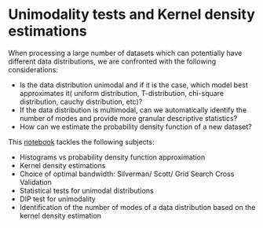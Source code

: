 # Unimodality tests and Kernel density estimations

When processing a large number of datasets which can potentially have different data distributions, we are confronted with the following considerations:
- Is the data distribution unimodal and if it is the case, which model best approximates it( uniform distribution, T-distribution, chi-square distribution, cauchy distribution, etc)?
- If the data distribution is multimodal, can we automatically identify the number of modes and provide more granular descriptive statistics?
- How can we estimate the probability density function of a new dataset?


This [notebook](https://github.com/ciortanmadalina/modality_tests/blob/master/kernel_density.ipynb) tackles the following subjects:

- Histograms vs probability density function approximation
- Kernel density estimations
- Choice of optimal bandwidth: Silverman/ Scott/ Grid Search Cross Validation
- Statistical tests for unimodal distributions
- DIP test for unimodality
- Identification of the number of modes of a data distribution based on the kernel density estimation